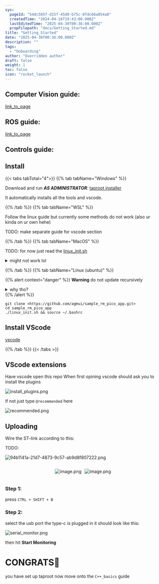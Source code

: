 ```yaml
---
sys:
  pageId: "54dc585f-d15f-45d0-b75c-8fdc66a854a8"
  createdTime: "2024-04-16T19:43:00.000Z"
  lastEditedTime: "2025-04-30T00:36:00.000Z"
  propFilepath: "docs/Getting_Started.md"
title: "Getting_Started"
date: "2025-04-30T00:36:00.000Z"
description: ""
tags:
  - "Onboarding"
author: "Overridden author"
draft: false
weight: 1
toc: false
icon: "rocket_launch"
---
```


## Computer Vision guide:

[link_to_page](86d45bc0-388b-4d26-8848-44f255f73d0e)

## ROS guide:

[link_to_page](3c76c1de-ec8f-46d6-8b0a-294005edc2d5)

## Controls guide:

## Install

{{< tabs tabTotal="4">}}
{{% tab tabName="Windows" %}}

Download and run _**AS ADMINISTRATOR**_: [taproot installer](https://github.com/Thornbots/TeachingFreshies/releases/tag/1.0)

It automatically installs all the tools and vscode.

{{% /tab %}}
{{% tab tabName="WSL" %}}

Follow the linux guide but currently some methods do not work (also ur kinda on ur own hehe)

TODO: make separate guide for vscode section

{{% /tab %}}
{{% tab tabName="MacOS" %}}

TODO: for now just read the [linux_init.sh](https://github.com/agmui/sample_rm_pico_app/blob/main/linux_init.sh)

<details>
<summary>might not work lol</summary>

`brew install libusb pkg-config`

Next install: [vscode](https://code.visualstudio.com/Download)

</details>

{{% /tab %}}
{{% tab tabName="Linux (ubuntu)" %}}

{{% alert context="danger" %}}
**Warning** do not update recursively
<details>
<summary>why tho?</summary>
There are some submodules that may go on for a while (like tinyusb) and I highly
recommend you don't need to get them.
If you want to see what submodules I update just look in `linux_init.sh`
</details>
{{% /alert %}}

```shell
git clone <https://github.com/agmui/sample_rm_pico_app.git>
cd sample_rm_pico_app
./linux_init.sh && source ~/.bashrc
```

## Install VScode

[vscode](https://code.visualstudio.com/Download)

{{% /tab %}}
{{< /tabs >}}

## VScode extensions

Have vscode open this repo
When first opining vscode should ask you to install the plugins

![install_plugins.png](https://prod-files-secure.s3.us-west-2.amazonaws.com/d518164a-d88e-44d1-a4ee-3adb3bd8bce0/89bd30f0-1825-4e77-867b-0a41ce370880/install_plugins.png?X-Amz-Algorithm=AWS4-HMAC-SHA256&X-Amz-Content-Sha256=UNSIGNED-PAYLOAD&X-Amz-Credential=ASIAZI2LB4662ALVV4YF%2F20250527%2Fus-west-2%2Fs3%2Faws4_request&X-Amz-Date=20250527T181022Z&X-Amz-Expires=3600&X-Amz-Security-Token=IQoJb3JpZ2luX2VjEJr%2F%2F%2F%2F%2F%2F%2F%2F%2F%2FwEaCXVzLXdlc3QtMiJIMEYCIQDV7el6qK2pN%2FHufhfpVneTsGTKbsKetR3jLBQ36KAlQAIhAPz1IwCL0L8XWI9BTdGS%2FFtjbfI3h2ORe%2F1kfHo1McwmKv8DCGMQABoMNjM3NDIzMTgzODA1IgzZ59A%2BBiyah%2BHLKHsq3AMKponWd0buvCqYroHm93pdcnz9Vf2iJeBwo8zuLu%2BM4XjcGVyg2IeNj4cFbxB3hYTBQZ6nkc7Kt18c46OWEu1XXNPkJNf9ftyD4ZamhiFM3HePFHPoDEqTJ77RrSHPmqbGbSXYCoGcCkPu5CzEyx9NJdyNlknHKVTAg4UFAMAABKCreh9LDj9lCukxD0j1B1m7IGXEhwVU9oMWKJAholB0X3BBRl8%2BkDxRtdkeYO9FISg0iTN%2By9cBdDHWRrXoOwhIIfNn5n5r%2FZX522tEC8xGznBd%2FZ8Gck%2BOH9j%2F86n2bKJrmtPlagnspcVav%2Fl5RuBGID73LBm43jdUFHxxrvUsX%2BPok9TP3Krajom2srB5KSm5YpAbzsuI6%2BJq4NdUb8jHBY3bI10BlimY6eVh9DezHnC2qK%2Bew76Eh6GTldH9H89kUu9lGYCoKWXQ0Ysagd8iEoenpTSTWJYKjUB%2BOMgAAcNlblO6R5CxHPK73BJwAZqv3lSN4XFQi6CGllZDbqUVfQwAK46nBV0XiyGoA%2FiZXzlO%2BI4xJmvXREnm6qof8I7iWALGQonB1BBUyNlx4jIVU0Koe4l2b7TjVDCtPXAKUjr8yUKpt6yBDxHDYvFcliReaf8RJ3IepyvrlDCe9NfBBjqkAXtq18BU8d0NfuySZZWLxzgM5t9%2FT33tmSdDM64WJSoiz5%2BSQEISFIsDsSIq%2Fi9eEtAFHP9QHU6oBzMqRu%2FAHbkkZ3r%2FBx4o%2BSNlQAhmU5b5Pbbw5unGaOTg2I%2FPFKuDQXEXFujiBU%2FjWJfCX1pHNG5y8%2B7IJcY4HpRVcCVnYNOtO22%2F2mb%2Fw%2BfKeYhionj%2FIKiT1NeQ%2Fh68E0NYQbZuL6rlOiEY&X-Amz-Signature=cb18109a847d89626db6f3bbc31854b1c70d06b49408d4f72008bb5c9ca53f52&X-Amz-SignedHeaders=host&x-id=GetObject)

If not just type `@recommended` here  

![recommended.png](https://prod-files-secure.s3.us-west-2.amazonaws.com/d518164a-d88e-44d1-a4ee-3adb3bd8bce0/61e661e9-5d85-4dfc-be0d-8d2097a5e793/recommended.png?X-Amz-Algorithm=AWS4-HMAC-SHA256&X-Amz-Content-Sha256=UNSIGNED-PAYLOAD&X-Amz-Credential=ASIAZI2LB4662ALVV4YF%2F20250527%2Fus-west-2%2Fs3%2Faws4_request&X-Amz-Date=20250527T181022Z&X-Amz-Expires=3600&X-Amz-Security-Token=IQoJb3JpZ2luX2VjEJr%2F%2F%2F%2F%2F%2F%2F%2F%2F%2FwEaCXVzLXdlc3QtMiJIMEYCIQDV7el6qK2pN%2FHufhfpVneTsGTKbsKetR3jLBQ36KAlQAIhAPz1IwCL0L8XWI9BTdGS%2FFtjbfI3h2ORe%2F1kfHo1McwmKv8DCGMQABoMNjM3NDIzMTgzODA1IgzZ59A%2BBiyah%2BHLKHsq3AMKponWd0buvCqYroHm93pdcnz9Vf2iJeBwo8zuLu%2BM4XjcGVyg2IeNj4cFbxB3hYTBQZ6nkc7Kt18c46OWEu1XXNPkJNf9ftyD4ZamhiFM3HePFHPoDEqTJ77RrSHPmqbGbSXYCoGcCkPu5CzEyx9NJdyNlknHKVTAg4UFAMAABKCreh9LDj9lCukxD0j1B1m7IGXEhwVU9oMWKJAholB0X3BBRl8%2BkDxRtdkeYO9FISg0iTN%2By9cBdDHWRrXoOwhIIfNn5n5r%2FZX522tEC8xGznBd%2FZ8Gck%2BOH9j%2F86n2bKJrmtPlagnspcVav%2Fl5RuBGID73LBm43jdUFHxxrvUsX%2BPok9TP3Krajom2srB5KSm5YpAbzsuI6%2BJq4NdUb8jHBY3bI10BlimY6eVh9DezHnC2qK%2Bew76Eh6GTldH9H89kUu9lGYCoKWXQ0Ysagd8iEoenpTSTWJYKjUB%2BOMgAAcNlblO6R5CxHPK73BJwAZqv3lSN4XFQi6CGllZDbqUVfQwAK46nBV0XiyGoA%2FiZXzlO%2BI4xJmvXREnm6qof8I7iWALGQonB1BBUyNlx4jIVU0Koe4l2b7TjVDCtPXAKUjr8yUKpt6yBDxHDYvFcliReaf8RJ3IepyvrlDCe9NfBBjqkAXtq18BU8d0NfuySZZWLxzgM5t9%2FT33tmSdDM64WJSoiz5%2BSQEISFIsDsSIq%2Fi9eEtAFHP9QHU6oBzMqRu%2FAHbkkZ3r%2FBx4o%2BSNlQAhmU5b5Pbbw5unGaOTg2I%2FPFKuDQXEXFujiBU%2FjWJfCX1pHNG5y8%2B7IJcY4HpRVcCVnYNOtO22%2F2mb%2Fw%2BfKeYhionj%2FIKiT1NeQ%2Fh68E0NYQbZuL6rlOiEY&X-Amz-Signature=e06e4362f5a50ad658b5d9aa85e49829c9f0df5185f88dc6767db81b2df20c01&X-Amz-SignedHeaders=host&x-id=GetObject)

## Uploading

Wire the ST-link according to this:

TODO:

![94b1141a-21d7-4873-9c57-ab9d8f807222.png](https://prod-files-secure.s3.us-west-2.amazonaws.com/d518164a-d88e-44d1-a4ee-3adb3bd8bce0/e5fad17d-ab82-4300-9f4c-505ab4b1202c/94b1141a-21d7-4873-9c57-ab9d8f807222.png?X-Amz-Algorithm=AWS4-HMAC-SHA256&X-Amz-Content-Sha256=UNSIGNED-PAYLOAD&X-Amz-Credential=ASIAZI2LB4662ALVV4YF%2F20250527%2Fus-west-2%2Fs3%2Faws4_request&X-Amz-Date=20250527T181022Z&X-Amz-Expires=3600&X-Amz-Security-Token=IQoJb3JpZ2luX2VjEJr%2F%2F%2F%2F%2F%2F%2F%2F%2F%2FwEaCXVzLXdlc3QtMiJIMEYCIQDV7el6qK2pN%2FHufhfpVneTsGTKbsKetR3jLBQ36KAlQAIhAPz1IwCL0L8XWI9BTdGS%2FFtjbfI3h2ORe%2F1kfHo1McwmKv8DCGMQABoMNjM3NDIzMTgzODA1IgzZ59A%2BBiyah%2BHLKHsq3AMKponWd0buvCqYroHm93pdcnz9Vf2iJeBwo8zuLu%2BM4XjcGVyg2IeNj4cFbxB3hYTBQZ6nkc7Kt18c46OWEu1XXNPkJNf9ftyD4ZamhiFM3HePFHPoDEqTJ77RrSHPmqbGbSXYCoGcCkPu5CzEyx9NJdyNlknHKVTAg4UFAMAABKCreh9LDj9lCukxD0j1B1m7IGXEhwVU9oMWKJAholB0X3BBRl8%2BkDxRtdkeYO9FISg0iTN%2By9cBdDHWRrXoOwhIIfNn5n5r%2FZX522tEC8xGznBd%2FZ8Gck%2BOH9j%2F86n2bKJrmtPlagnspcVav%2Fl5RuBGID73LBm43jdUFHxxrvUsX%2BPok9TP3Krajom2srB5KSm5YpAbzsuI6%2BJq4NdUb8jHBY3bI10BlimY6eVh9DezHnC2qK%2Bew76Eh6GTldH9H89kUu9lGYCoKWXQ0Ysagd8iEoenpTSTWJYKjUB%2BOMgAAcNlblO6R5CxHPK73BJwAZqv3lSN4XFQi6CGllZDbqUVfQwAK46nBV0XiyGoA%2FiZXzlO%2BI4xJmvXREnm6qof8I7iWALGQonB1BBUyNlx4jIVU0Koe4l2b7TjVDCtPXAKUjr8yUKpt6yBDxHDYvFcliReaf8RJ3IepyvrlDCe9NfBBjqkAXtq18BU8d0NfuySZZWLxzgM5t9%2FT33tmSdDM64WJSoiz5%2BSQEISFIsDsSIq%2Fi9eEtAFHP9QHU6oBzMqRu%2FAHbkkZ3r%2FBx4o%2BSNlQAhmU5b5Pbbw5unGaOTg2I%2FPFKuDQXEXFujiBU%2FjWJfCX1pHNG5y8%2B7IJcY4HpRVcCVnYNOtO22%2F2mb%2Fw%2BfKeYhionj%2FIKiT1NeQ%2Fh68E0NYQbZuL6rlOiEY&X-Amz-Signature=d96d97508c6ce57100d5242c7b1eebc90362bb5adf0fbeaf2a9f4c3368438f05&X-Amz-SignedHeaders=host&x-id=GetObject)

<div style="display: flex;flex-direction: row; column-gap:10px; max-width: 630px;justify-content: center;">
<div>

![image.png](https://prod-files-secure.s3.us-west-2.amazonaws.com/d518164a-d88e-44d1-a4ee-3adb3bd8bce0/210ecb78-1116-4d7b-b9b7-2292f66fa2c2/image.png?X-Amz-Algorithm=AWS4-HMAC-SHA256&X-Amz-Content-Sha256=UNSIGNED-PAYLOAD&X-Amz-Credential=ASIAZI2LB466RRSJI3W4%2F20250527%2Fus-west-2%2Fs3%2Faws4_request&X-Amz-Date=20250527T181025Z&X-Amz-Expires=3600&X-Amz-Security-Token=IQoJb3JpZ2luX2VjEJn%2F%2F%2F%2F%2F%2F%2F%2F%2F%2FwEaCXVzLXdlc3QtMiJHMEUCIHn0gONJZjEcY%2Bl8FKUT6WqJQtKaf8KI3jnWOMp%2Fv%2FXFAiEAsLZ6%2FbFrqzv7g5o4vtx8BHCx29eS288NMaDWOUOusR4q%2FwMIYhAAGgw2Mzc0MjMxODM4MDUiDJp0jASwUsDP9PmgrCrcA0tuoFflIpwQ%2B8TagvI7xgw5xfCemPQeSrAbOTa87KwFZLMeO5N5afVTl2YJrCPgmSdRyJig0GEWL7c%2Bg5CCwUpwwqlSGBhUvi5FDEHy4boilDUsYh6q6BCEKcV2ZWPxqBlUzMFDLKumCiIFJ%2BHKzLNVgPRdrdb%2FFVIh9set65UkuxhTJlpHjJSw%2B%2BtYDVfexVjQCmbHFnzEWFcgGaFtBdzHbdNDXXEkRRklkfz7NbR2W0Nk%2FViiZ7LBS8YUnbs37PYpqF3%2Br7rTwz4ko2mEILv8UoDslm8rEnW%2Bzdo19SScdX4qt5gQUKIdYDPBT%2BlyQwCcyCU9F22Qw1%2FVu8%2B3nQ0VwgrJLZ4csXQzmfwnFmjhTWJAaWXEaAbsfl%2BD%2BBERMXGOQiehK0n7UmUB2jjv4cH06wlFKdRHzOYs6dBJliQ3VYawm3ARBUMYZ19LSCp8p%2BjTuLAPAk9GUxECKzvQ9WEiL456l8ynWqMUOD0lYbyxMklAiS4JA9WkrtZi4UXDpKocOI1utYnDVjlVGqkEb%2Ba8gCPkhTA100pBGrHrlCm02lu5nDRCAmGU4FDj0HGmc6k1n69%2FuyKS3QR73cFzGxl4V3QPx7PrvcyCSqgUbHiS8ogrqoupHmBks7M0MK%2Fk18EGOqUBDBbgDERVGK%2BYSZMm4Fhg0qinKcttqhDf1HnjLjtjj9fpPRQu%2BeKGNcMgCgeZ7r5Fys5xvcNtSMDinc18U0kEBQLswgsAM3u%2FUV3kiEmTdo48TE48G8KlQmfo19ufcGRP8ylaEMEZkmDhHdbQD2Zhy6cp%2BxZTShIv7LoxGBqqrbg8nlGZSZbyqi2WdbYuClVpCsYP0FjPQUJ4r85egacqP8Yq5fWk&X-Amz-Signature=822586d0e2352c016e911e4a3afa975e99d0e9d56f6795981093d1dbeb09b11d&X-Amz-SignedHeaders=host&x-id=GetObject)

</div>
<div>

![image.png](https://prod-files-secure.s3.us-west-2.amazonaws.com/d518164a-d88e-44d1-a4ee-3adb3bd8bce0/33a0fd0f-8ca6-4a86-8e09-26e95ded1fff/image.png?X-Amz-Algorithm=AWS4-HMAC-SHA256&X-Amz-Content-Sha256=UNSIGNED-PAYLOAD&X-Amz-Credential=ASIAZI2LB466VMHZ5ZO6%2F20250527%2Fus-west-2%2Fs3%2Faws4_request&X-Amz-Date=20250527T181026Z&X-Amz-Expires=3600&X-Amz-Security-Token=IQoJb3JpZ2luX2VjEJn%2F%2F%2F%2F%2F%2F%2F%2F%2F%2FwEaCXVzLXdlc3QtMiJHMEUCIQDxihF0%2BAvDNRSUxBucRj0JUdk10Rp1G%2FKXoc0%2Bp0S0wgIgBrAc%2FxNhHpeXbOWBgtKsPJHAjRqJu1vI5817%2B13FirEq%2FwMIYhAAGgw2Mzc0MjMxODM4MDUiDLaawnxFJLtn%2BMlRhyrcA2PbaCcVEKVm0jnjrZpKIEHISto64DgCn0ahpv6znDeZEdAdp9jcXUbHoLMBHMzcRwGt9LTo5aaSbUKxI%2FXh8zcqmzn4qBI7jTs71aqJ0%2FlFMi3vxY%2B2erAO86m7koO6TnPc9GVL8JXYayrUgduOHV7SPFiGOWz%2BpqX6hRoG9EOEq90OYHs7mS6vaxz%2BxRmOpEdHHoWBuKUuYBYRydB1IiCQMA78LIlQsq%2FLo2kdCkRv3eFrnfnRckPboHldCu0CyectkiWd1deAM0OhN6xHxG6LE5kdCzGEqGJWWmBIjKfyVvUtSuUhY4Z1rpWuXOjtGdySaA62%2B9hGlFSwL8IKoq7RLrA2xjhOY4QSJk56hwnFPJpkVXAFb4m9xYeqy7c0NYLD4ouIBNaY%2FecywRq3QI3SKQm1C1%2F%2B2Q5%2Bltsth3%2FzpGk7vT8bOljWkfVVj%2BKjnF8QQ5IJOJWlwRV%2BG2yUS7NLu%2Bwzy4vxfUBQZkx2os0FlAjTmk%2BUJWAk4CLYQIlwjL4VCvEou6Ku5P%2FTsUWewSMyHJcaYge6BK522kltviq%2BVnhobLfupZzFX9PxBHqQ4%2Fjtq6xwhUVAtuCnp8k2E6AMTfSmoQf6BfdNl616lLsB3jfDXxV5srDVJUgUMIPk18EGOqUBVlG8Ntitz4F0va%2BOsXOdD1HzdwOG4IQgNo1yiUGl6b8wTsCLVMJ4PXhlbPGG60FVz2xt9veLMTuSOkXrppJ%2BiLlJbwInusK2HIpTIt%2F5MT6GTSiFjEHRdiDZmKijcANErXhuPNAZsoRKu4grOsZRaFySTJjl3hmkESk3TnQJRV%2FI5HJAtqRFrbtwNigIOBHq%2Bqm5QeIvreqSRtbySkbP1jzYCG1V&X-Amz-Signature=2213ec06538fb2650b3f3c38edddf711fc4eb3bd5ae565b3c42b83012547925b&X-Amz-SignedHeaders=host&x-id=GetObject)

</div>
</div>

### Step 1:

press `CTRL + SHIFT + B`

### Step 2:

select the usb port the type-c is plugged in it should look like this:

![serial_monitor.png](https://prod-files-secure.s3.us-west-2.amazonaws.com/d518164a-d88e-44d1-a4ee-3adb3bd8bce0/f03f4774-05d4-4393-b6a0-d5efb6d315ab/serial_monitor.png?X-Amz-Algorithm=AWS4-HMAC-SHA256&X-Amz-Content-Sha256=UNSIGNED-PAYLOAD&X-Amz-Credential=ASIAZI2LB4662ALVV4YF%2F20250527%2Fus-west-2%2Fs3%2Faws4_request&X-Amz-Date=20250527T181022Z&X-Amz-Expires=3600&X-Amz-Security-Token=IQoJb3JpZ2luX2VjEJr%2F%2F%2F%2F%2F%2F%2F%2F%2F%2FwEaCXVzLXdlc3QtMiJIMEYCIQDV7el6qK2pN%2FHufhfpVneTsGTKbsKetR3jLBQ36KAlQAIhAPz1IwCL0L8XWI9BTdGS%2FFtjbfI3h2ORe%2F1kfHo1McwmKv8DCGMQABoMNjM3NDIzMTgzODA1IgzZ59A%2BBiyah%2BHLKHsq3AMKponWd0buvCqYroHm93pdcnz9Vf2iJeBwo8zuLu%2BM4XjcGVyg2IeNj4cFbxB3hYTBQZ6nkc7Kt18c46OWEu1XXNPkJNf9ftyD4ZamhiFM3HePFHPoDEqTJ77RrSHPmqbGbSXYCoGcCkPu5CzEyx9NJdyNlknHKVTAg4UFAMAABKCreh9LDj9lCukxD0j1B1m7IGXEhwVU9oMWKJAholB0X3BBRl8%2BkDxRtdkeYO9FISg0iTN%2By9cBdDHWRrXoOwhIIfNn5n5r%2FZX522tEC8xGznBd%2FZ8Gck%2BOH9j%2F86n2bKJrmtPlagnspcVav%2Fl5RuBGID73LBm43jdUFHxxrvUsX%2BPok9TP3Krajom2srB5KSm5YpAbzsuI6%2BJq4NdUb8jHBY3bI10BlimY6eVh9DezHnC2qK%2Bew76Eh6GTldH9H89kUu9lGYCoKWXQ0Ysagd8iEoenpTSTWJYKjUB%2BOMgAAcNlblO6R5CxHPK73BJwAZqv3lSN4XFQi6CGllZDbqUVfQwAK46nBV0XiyGoA%2FiZXzlO%2BI4xJmvXREnm6qof8I7iWALGQonB1BBUyNlx4jIVU0Koe4l2b7TjVDCtPXAKUjr8yUKpt6yBDxHDYvFcliReaf8RJ3IepyvrlDCe9NfBBjqkAXtq18BU8d0NfuySZZWLxzgM5t9%2FT33tmSdDM64WJSoiz5%2BSQEISFIsDsSIq%2Fi9eEtAFHP9QHU6oBzMqRu%2FAHbkkZ3r%2FBx4o%2BSNlQAhmU5b5Pbbw5unGaOTg2I%2FPFKuDQXEXFujiBU%2FjWJfCX1pHNG5y8%2B7IJcY4HpRVcCVnYNOtO22%2F2mb%2Fw%2BfKeYhionj%2FIKiT1NeQ%2Fh68E0NYQbZuL6rlOiEY&X-Amz-Signature=bd2b52b393ec03e79b1e7e1fd2648cde2664b9b7b1d51bdd6e919bc9f4fb02c7&X-Amz-SignedHeaders=host&x-id=GetObject)

then hit **Start Monitoring**

# CONGRATS🎉

you have set up taproot now move onto the `C++_basics` guide
